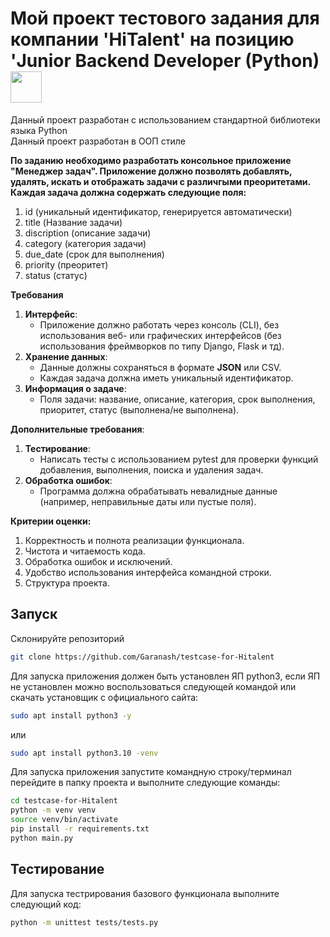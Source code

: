 # Мой проект тестового задания для компании 'HiTalent' на позицию 'Junior Backend Developer (Python)<img src="https://img.hhcdn.ru/employer-logo/7054003.png" width="50" height="50">

Данный проект разработан с использованием стандартной библиотеки языка Python  
Данный проект разработан в ООП стиле

**По заданию необходимо разработать консольное приложение "Менеджер задач". Приложение должно позволять
добавлять, удалять, искать и отображать задачи с различгыми преоритетами. Каждая задача должна содержать следующие поля:**

1. id (уникальный идентификатор, генерируется автоматически)
2. title (Название задачи)
3. discription (описание задачи)
4. category (категория задачи)
5. due_date (срок для выполнения)
6. priority (преоритет)
7. status (статус)

**Требования**
1. **Интерфейс**:
   * Приложение должно работать через консоль (CLI), без использования веб- или графических интерфейсов (без использования фреймворков по типу Django, Flask и тд).
2. **Хранение данных**:
   * Данные должны сохраняться в формате **JSON** или CSV.
   * Каждая задача должна иметь уникальный идентификатор.
3. **Информация о задаче**:
   * Поля задачи: название, описание, категория, срок выполнения, приоритет,
статус (выполнена/не выполнена).

**Дополнительные требования**: 
1. **Тестирование**:
   * Написать тесты с использованием pytest для проверки функций добавления, выполнения, поиска и удаления задач.
2. **Обработка ошибок**:
   * Программа должна обрабатывать невалидные данные (например, неправильные даты или пустые поля).

**Критерии оценки:**
1. Корректность и полнота реализации функционала.
2. Чистота и читаемость кода.
3. Обработка ошибок и исключений.
4. Удобство использования интерфейса командной строки.
5. Структура проекта.

## Запуск

Склонируйте репозиторий

```bash
git clone https://github.com/Garanash/testcase-for-Hitalent 
```

Для запуска приложения должен быть установлен ЯП python3, если ЯП не установлен можно воспользоваться следующей командой или скачать установщик с официального сайта:

```bash
sudo apt install python3 -y
```
или
```bash
sudo apt install python3.10 -venv
```

Для запуска приложения запустите командную строку/терминал  
перейдите в папку проекта и выполните следующие команды:

```bash
cd testcase-for-Hitalent
python -m venv venv
source venv/bin/activate
pip install -r requirements.txt
python main.py
```

## Тестирование

Для запуска тестрирования базового функционала выполните следующий код:

```bash
python -m unittest tests/tests.py
```
